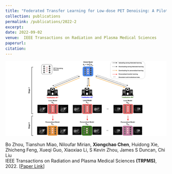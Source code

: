 ```yaml
---
title: "Federated Transfer Learning for Low-dose PET Denoising: A Pilot Study with Simulated Heterogeneous Data"
collection: publications
permalink: /publications/2022-2
excerpt: 
date: 2022-09-02
venue:  IEEE Transactions on Radiation and Plasma Medical Sciences
paperurl:  
citation: 
---
```

<!-- ![](../figures/2022-TRPMS-Zhou.png)   -->
<p align="center">
  <img width="700" src="../figures/2022-TRPMS-Zhou.png">
</p>

Bo Zhou, Tianshun Miao, Niloufar Mirian, **Xiongchao Chen**, Huidong Xie, Zhicheng Feng, Xueqi Guo, Xiaoxiao Li, S Kevin Zhou, James S Duncan, Chi Liu  
IEEE Transactions on Radiation and Plasma Medical Sciences **(TRPMS)**, 2022. [[Paper Link](https://ieeexplore.ieee.org/document/9843905)]

